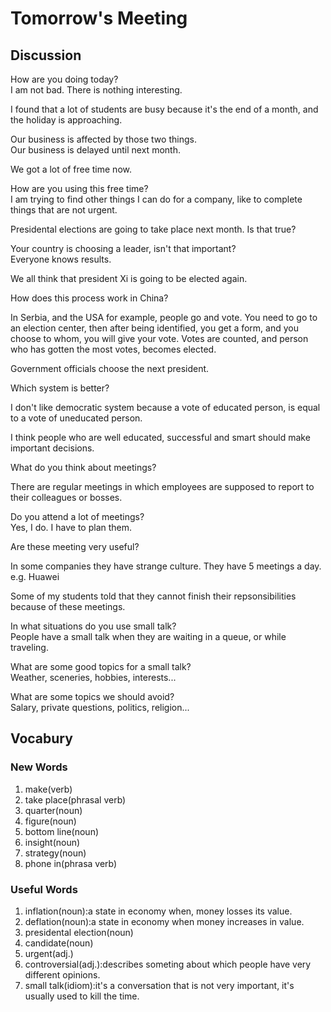 # Tomorrow's Meeting
## Discussion
How are you doing today?  
I am not bad. There is nothing interesting.  

I found that a lot of students are busy because it's the end of a month, and the holiday is approaching.  

Our business is affected by those two things.  
Our business is delayed until next month.  

We got a lot of free time now.  

How are you using this free time?  
I am trying to find other things I can do for a company, like to complete things that are not urgent.   

Presidental elections are going to take place next month. Is that true?   

Your country is choosing a leader, isn't that important?  
Everyone knows results.  

We all think that president Xi is going to be elected again.  

How does this process work in China?  

In Serbia, and the USA for example, people go and vote. You need to go to an election center, then after being identified, you get a form, and you choose to whom, you will give your vote. Votes are counted, and person who has gotten the most votes, becomes elected.   

Government officials choose the next president.  

Which system is better?  

I don't like democratic system because a vote of educated person, is equal to a vote of uneducated person.  

I think people who are well educated, successful and smart should make important decisions.  

What do you think about meetings?  

There are regular meetings in which employees are supposed to report to their colleagues or bosses.  

Do you attend a lot of meetings?  
Yes, I do. I have to plan them.  

Are these meeting very useful?  

In some companies they have strange culture. They have 5 meetings a day.  e.g. Huawei  

Some of my students told that they cannot finish their repsonsibilities because of these meetings.  

In what situations do you use small talk?  
People have a small talk when they are waiting in a queue, or while traveling. 

What are some good topics for a small talk?  
Weather, sceneries, hobbies, interests...  

What are some topics we should avoid?  
Salary, private questions, politics, religion...  

## Vocabury
### New Words
1. make(verb)
1. take place(phrasal verb)
1. quarter(noun)
1. figure(noun)
1. bottom line(noun)
1. insight(noun)
1. strategy(noun)
1. phone in(phrasa verb)

### Useful Words
1. inflation(noun):a state in economy when, money losses its value.
1. deflation(noun):a state in economy when money increases in value.
1. presidental election(noun)
1. candidate(noun)
1. urgent(adj.)
1. controversial(adj.):describes someting about which people have very different opinions.
1. small talk(idiom):it's a conversation that is not very important, it's usually used to kill the time.


